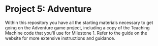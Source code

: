 # Project 5: Adventure

Within this repository you have all the starting materials necessary to get going on the Adventure game project, including a copy of the Teaching Machine code that you'll use for Milestone 1. Refer to the guide on the website for more extensive instructions and guidance.
